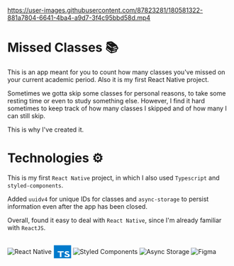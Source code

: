 https://user-images.githubusercontent.com/87823281/180581322-881a7804-6641-4ba4-a9d7-3f4c95bbd58d.mp4

# Missed Classes 📚

This is an app meant for you to count how many classes you've missed on your current academic period. Also it is my first React Native project.

Sometimes we gotta skip some classes for personal reasons, to take some resting time or even to study something else. However, I find it hard sometimes to keep track of how many classes I skipped and of how many I can still skip.

This is why I've created it.

# Technologies ⚙️

This is my first `React Native` project, in which I also used `Typescript` and `styled-components`.

Added `uuidv4` for unique IDs for classes and `async-storage` to persist information even after the app has been closed.

Overall, found it easy to deal with `React Native`, since I'm already familiar with `ReactJS`.


<div style="display: inline_block"><br>
  <img align="center" alt="React Native" height="30" width="40" src="https://user-images.githubusercontent.com/87823281/180788768-172f5d94-089b-48be-8f50-6173be326ed0.svg">
  <img align="center" alt="Typescript" height="30" width="40" src="https://raw.githubusercontent.com/devicons/devicon/master/icons/typescript/typescript-plain.svg">
  <img align="center" alt="Styled Components" height="30" width="40" src="https://user-images.githubusercontent.com/87823281/180796443-4c332fa5-94c7-4aa2-a9b3-775d16e62f62.svg">
    <img align="center" alt="Async Storage" height="30" width="40" src="https://user-images.githubusercontent.com/87823281/180796782-4db0d780-3fc9-43a5-9210-159f21a15e4c.svg">
  <img align="center" alt="Figma" height="30" width="40" src="https://www.vectorlogo.zone/logos/figma/figma-icon.svg">
</div>
